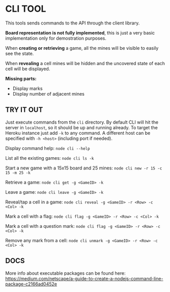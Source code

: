 # CLI TOOL

This tools sends commands to the API through the client library.

**Board representation is not fully implemented**, this is just a very basic implementation only for demostration purposes. 

When **creating or retrieving** a game, all the mines will be visible to easily see the state.

When **revealing** a cell mines will be hidden and the uncovered state of each cell will be displayed.

**Missing parts:**
- Display marks
- Display number of adjacent mines

## TRY IT OUT

Just execute commands from the `cli` directory. By default CLI will hit the server in `localhost`, so it should be up and running already. To target the Heroku instance just add `-k` to any command. A different host can be specified with `-h <host>` (including port if needed).

Display command help:
`node cli --help`

List all the existing games:
`node cli ls -k`

Start a new game with a 15x15 board and 25 mines:
`node cli new -r 15 -c 15 -m 25 -k`

Retrieve a game:
`node cli get -g <GameID> -k`

Leave a game:
`node cli leave -g <GameID> -k`

Reveal/tap a cell in a game:
`node cli reveal -g <GameID> -r <Row> -c <Col> -k`

Mark a cell with a flag:
`node cli flag -g <GameID> -r <Row> -c <Col> -k`

Mark a cell with a question mark:
`node cli flag -g <GameID> -r <Row> -c <Col> -k`

Remove any mark from a cell:
`node cli unmark -g <GameID> -r <Row> -c <Col> -k`

## DOCS
More info about executable packages can be found here:
https://medium.com/netscape/a-guide-to-create-a-nodejs-command-line-package-c2166ad0452e

